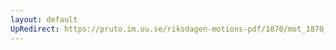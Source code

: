 ```yaml
---
layout: default
UpRedirect: https://pruto.im.uu.se/riksdagen-motions-pdf/1870/mot_1870__ak__42/mot_1870__ak__42-001.pdf
---
```

